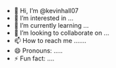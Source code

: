 - 👋 Hi, I’m @kevinhall07
- 👀 I’m interested in ...
- 🌱 I’m currently learning ...
- 💞️ I’m looking to collaborate on ...
- 📫 How to reach me .......
- 😄 Pronouns: .....
- ⚡ Fun fact: ....

<!---
kevinhall07/kevinhall07 is a ✨ special ✨ repository because its `README.md` (this file) appears on your GitHub profile.
You can click the Preview link to take a look at your changes.
--->
